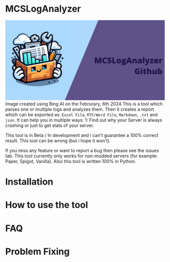 # MCSLogAnalyzer
![Logo (Github Card)](https://github.com/TRC-Loop/MCSLogAnalyzer/blob/b403fc2a2c5dda3db03d8a7002155d229be52c95/static/GithubCard.png)
Image created using Bing AI on the Februrary, 6th 2024
This is a tool which parses one or multiple logs and analyzes them. Then it creates a report which can be exported as: `Excel File`, `RTF/Word File`, `Markdown`, `.txt` and `json`.
It can help you in multiple ways: 1: Find out why your Server is always crashing or just to get stats of your server.  

This tool is in Beta / In development and i can't guarantee a 100% correct result. This tool can be wrong (but i hope it won't).

If you miss any feature or want to report a bug then please see the issues tab. This tool currently only works for non-modded servers (for example: Paper, Spigot, Vanilla). Also this tool is written 100% in Python.

# Installation

# How to use the tool

# FAQ

# Problem Fixing
